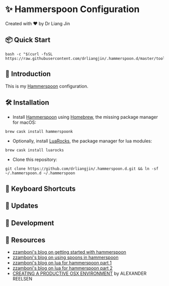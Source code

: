 # :sparkles: Hammerspoon Configuration
Created with :heart: by Dr Liang Jin

## :package: Quick Start
```
bash -c "$(curl -fsSL https://raw.githubusercontent.com/drliangjin/.hammerspoon.d/master/tools/install)"
```
## :scroll: Introduction
This is my [Hammerspoon](https://www.hammerspoon.org/) configuration.

## :hammer_and_wrench: Installation
- Install [Hammerspoon](https://www.hammerspoon.org/) using [Homebrew](https://brew.sh/), the missing package manager for macOS:
```
brew cask install hammerspoonk
```
- Optionally, install [LuaRocks](https://luarocks.org/), the package manager for lua modules:
```
brew cask install luarocks
```
- Clone this repository:
```
git clone https://github.com/drliangjin/.hammerspoon.d.git && ln -sf ~/.hammerspoon.d ~/.hammerspoon
```

## :musical_keyboard: Keyboard Shortcuts

## :loudspeaker: Updates

## :construction: Development

## :open_book: Resources
- [zzamboni's blog on getting started with hammerspoon](http://zzamboni.org/post/getting-started-with-hammerspoon/)
- [zzamboni's blog on using spoons in hammerspoon](http://zzamboni.org/post/using-spoons-in-hammerspoon/)
- [zzamboni's blog on lua for hammerspoon part 1](http://zzamboni.org/post/just-enough-lua-to-be-productive-in-hammerspoon-part-1/)
- [zzamboni's blog on lua for hammerspoon part 2](http://zzamboni.org/post/just-enough-lua-to-be-productive-in-hammerspoon-part-2/)
- [CREATING A PRODUCTIVE OSX ENVIRONMENT](https://spinscale.de/posts/2016-11-08-creating-a-productive-osx-environment-hammerspoon.html) by ALEXANDER REELSEN
